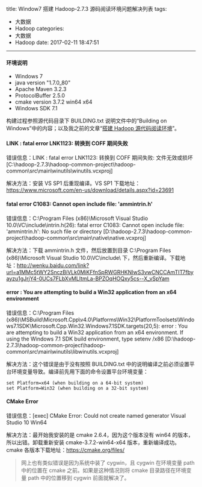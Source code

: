 title: Window7 搭建 Hadoop-2.7.3 源码阅读环境问题解决列表
tags:
  - 大数据
  - Hadoop
categories:
  - 大数据
  - Hadoop
date: 2017-02-11 18:47:51
---

#### 环境说明

- Windows 7
- java version "1.7.0_80"
- Apache Maven 3.2.3
- ProtocolBuffer 2.5.0
- cmake version 3.7.2 win64 x64
- Windows SDK 7.1

构建过程参照源代码目录下 BUILDING.txt 说明文件中的“Building on Windows”中的内容；以及我之前的文章“[搭建 Hadoop 源代码阅读环境](http://zhang-jc.github.io/2016/08/29/%E6%90%AD%E5%BB%BA-Hadoop-%E6%BA%90%E4%BB%A3%E7%A0%81%E9%98%85%E8%AF%BB%E7%8E%AF%E5%A2%83/)”。

<!-- more -->

#### LINK : fatal error LNK1123: 转换到 COFF 期间失败

错误信息：LINK : fatal error LNK1123: 转换到 COFF 期间失败: 文件无效或损坏 [C:\hadoop-2.7.3\hadoop-common-project\hadoop-common\src\main\winutils\winutils.vcxproj]

解决方法：安装 VS SP1 后重现编译。VS SP1 下载地址：<https://www.microsoft.com/en-us/download/details.aspx?id=23691>

#### fatal error C1083: Cannot open include file: 'ammintrin.h'

错误信息：C:\Program Files (x86)\Microsoft Visual Studio 10.0\VC\include\intrin.h(26): fatal error C1083: Cannot open include file: 'ammintrin.h': No such file or directory [D:\hadoop-2.7.3\hadoop-common-project\hadoop-common\src\main\native\native.vcxproj]

解决方法：下载 ammintrin.h 文件，然后放置到目录 C:\Program Files (x86)\Microsoft Visual Studio 10.0\VC\include\ 下，然后重新编译。下载地址：<http://wenku.baidu.com/link?url=a1MMc5tWY2SnczBiVLk0MiKFfnSpRWGRHKNIwS3vwCNCCAmTIT7fbyayzu1gJrjY4-0UCs7FLbXvMLItmLa-BPZOqHOQxy5cs--X_vSpYam>

#### error : You are attempting to build a Win32 application from an x64 environment

错误信息：C:\Program Files (x86)\MSBuild\Microsoft.Cpp\v4.0\Platforms\Win32\PlatformToolsets\Windows7.1SDK\Microsoft.Cpp.Win32.Windows7.1SDK.targets(20,5): error : You are attempting to build a Win32 application from an x64 environment. If using the Windows 7.1 SDK build environment, type setenv /x86 [D:\hadoop-2.7.3\hadoop-common-project\hadoop-common\src\main\winutils\libwinutils.vcxproj]

解决方法：这个错误是由于没有按照 BUILDING.txt 中的说明编译之前必须设置平台环境变量导致。编译前先用下面的命令设置平台环境变量：

    set Platform=x64 (when building on a 64-bit system)
    set Platform=Win32 (when building on a 32-bit system)

#### CMake Error

错误信息：[exec] CMake Error: Could not create named generator Visual Studio 10 Win64

解决方法：最开始我安装的是 cmake 2.6.4，因为这个版本没有 win64 的版本，所以出错。卸载重新安装 cmake-3.7.2-win64-x64 版本，重新编译成功。cmake 各版本下载地址：<https://cmake.org/files/>

> 网上也有类似错误是因为系统中装了 cygwin，且 cygwin 在环境变量 path 中的位置在 cmake 之前。如果是这种情况则将 cmake 目录路径在环境变量 path 中的位置移到 cygwin 前面就解决了。
